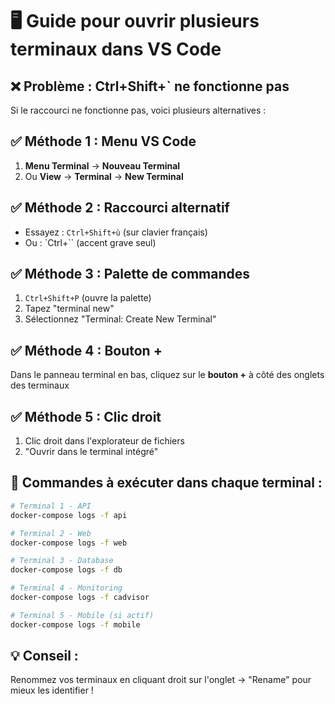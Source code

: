 # 🖥️ Guide pour ouvrir plusieurs terminaux dans VS Code

## ❌ Problème : Ctrl+Shift+` ne fonctionne pas

Si le raccourci ne fonctionne pas, voici plusieurs alternatives :

## ✅ **Méthode 1 : Menu VS Code**

1. **Menu Terminal** → **Nouveau Terminal**
2. Ou **View** → **Terminal** → **New Terminal**

## ✅ **Méthode 2 : Raccourci alternatif**

- Essayez : `Ctrl+Shift+ù` (sur clavier français)
- Ou : `Ctrl+`` (accent grave seul)

## ✅ **Méthode 3 : Palette de commandes**

1. `Ctrl+Shift+P` (ouvre la palette)
2. Tapez "terminal new"
3. Sélectionnez "Terminal: Create New Terminal"

## ✅ **Méthode 4 : Bouton +**

Dans le panneau terminal en bas, cliquez sur le **bouton +** à côté des onglets des terminaux

## ✅ **Méthode 5 : Clic droit**

1. Clic droit dans l'explorateur de fichiers
2. "Ouvrir dans le terminal intégré"

## 🎯 **Commandes à exécuter dans chaque terminal :**

```bash
# Terminal 1 - API
docker-compose logs -f api

# Terminal 2 - Web
docker-compose logs -f web

# Terminal 3 - Database
docker-compose logs -f db

# Terminal 4 - Monitoring
docker-compose logs -f cadvisor

# Terminal 5 - Mobile (si actif)
docker-compose logs -f mobile
```

## 💡 **Conseil :**

Renommez vos terminaux en cliquant droit sur l'onglet → "Rename" pour mieux les identifier !
